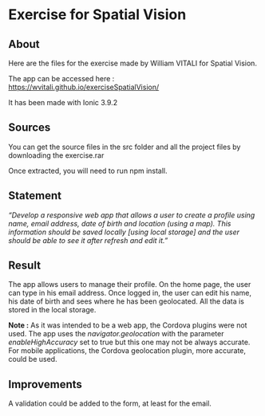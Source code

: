 # Exercise for Spatial Vision

## About
Here are the files for the exercise made by William VITALI for Spatial Vision.

The app can be accessed here : https://wvitali.github.io/exerciseSpatialVision/

It has been made with Ionic 3.9.2

## Sources

You can get the source files in the src folder and all the project files by downloading the exercise.rar

Once extracted, you will need to run npm install.

## Statement

*“Develop a responsive web app that allows a user to create a profile using name, email address, date of birth and location (using a map). This information should be saved locally [using local storage] and the user should be able to see it after refresh and edit it.”*

## Result

The app allows users to manage their profile. On the home page, the user can type in his email address.
Once logged in, the user can edit his name, his date of birth and sees where he has been geolocated.
All the data is stored in the local storage.

**Note :** As it was intended to be a web app, the Cordova plugins were not used. The app uses the *navigator.geolocation* with the parameter *enableHighAccuracy* set to true but this one may not be always accurate. For mobile applications, the Cordova geolocation plugin, more accurate, could be used.

## Improvements

A validation could be added to the form, at least for the email.
